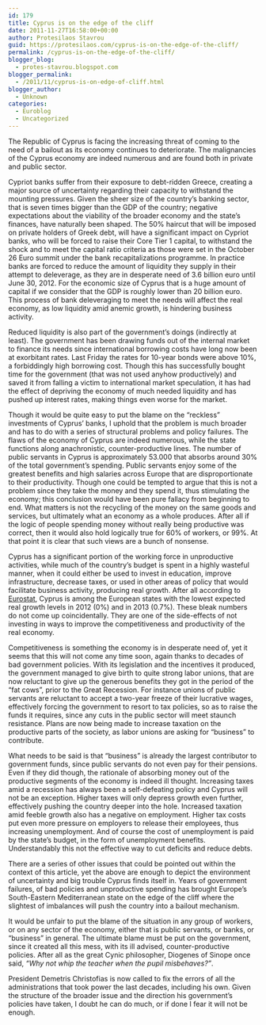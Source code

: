 ```yaml
---
id: 179
title: Cyprus is on the edge of the cliff
date: 2011-11-27T16:58:00+00:00
author: Protesilaos Stavrou
guid: https://protesilaos.com/cyprus-is-on-the-edge-of-the-cliff/
permalink: /cyprus-is-on-the-edge-of-the-cliff/
blogger_blog:
  - protes-stavrou.blogspot.com
blogger_permalink:
  - /2011/11/cyprus-is-on-edge-of-cliff.html
blogger_author:
  - Unknown
categories:
  - Euroblog
  - Uncategorized
---
```

<div class="separator" style="clear: both; text-align: center;">
</div>

The Republic of Cyprus is facing the increasing threat of coming to the need of a bailout as its economy continues to deteriorate. The malignancies of the Cyprus economy are indeed numerous and are found both in private and public sector.

Cypriot banks suffer from their exposure to debt-ridden Greece, creating a major source of uncertainty regarding their capacity to withstand the mounting pressures. Given the sheer size of the country&#8217;s banking sector, that is seven times bigger than the GDP of the country; negative expectations about the viability of the broader economy and the state&#8217;s finances, have naturally been shaped. The 50% haircut that will be imposed on private holders of Greek debt, will have a significant impact on Cypriot banks, who will be forced to raise their Core Tier 1 capital, to withstand the shock and to meet the capital ratio criteria as those were set in the October 26 Euro summit under the bank recapitalizations programme. In practice banks are forced to reduce the amount of liquidity they supply in their attempt to deleverage, as they are in desperate need of 3.6 billion euro until June 30, 2012. For the economic size of Cyprus that is a huge amount of capital if we consider that the GDP is roughly lower than 20 billion euro. This process of bank deleveraging to meet the needs will affect the real economy, as low liquidity amid anemic growth, is hindering business activity.

Reduced liquidity is also part of the government&#8217;s doings (indirectly at least). The government has been drawing funds out of the internal market to finance its needs since international borrowing costs have long now been at exorbitant rates. Last Friday the rates for 10-year bonds were above 10%, a forbiddingly high borrowing cost. Though this has successfully bought time for the government (that was not used anyhow productively) and saved it from falling a victim to international market speculation, it has had the effect of depriving the economy of much needed liquidity and has pushed up interest rates, making things even worse for the market.

Though it would be quite easy to put the blame on the &#8220;reckless&#8221; investments of Cyprus&#8217; banks, I uphold that the problem is much broader and has to do with a series of structural problems and policy failures. The flaws of the economy of Cyprus are indeed numerous, while the state functions along anachronistic, counter-productive lines. The number of public servants in Cyprus is approximately 53.000 that absorbs around 30% of the total government&#8217;s spending. Public servants enjoy some of the greatest benefits and high salaries across Europe that are disproportionate to their productivity. Though one could be tempted to argue that this is not a problem since they take the money and they spend it, thus stimulating the economy; this conclusion would have been pure fallacy from beginning to end. What matters is not the recycling of the money on the same goods and services, but ultimately what an economy as a whole produces. After all if the logic of people spending money without really being productive was correct, then it would also hold logically true for 60% of workers, or 99%. At that point it is clear that such views are a bunch of nonsense.

Cyprus has a significant portion of the working force in unproductive activities, while much of the country&#8217;s budget is spent in a highly wasteful manner, when it could either be used to invest in education, improve infrastructure, decrease taxes, or used in other areas of policy that would facilitate business activity, producing real growth. After all according to [Eurostat](http://epp.eurostat.ec.europa.eu/tgm/graph.do?tab=graph&plugin=1&pcode=tsieb020&language=en&toolbox=data), Cyprus is among the European states with the lowest expected real growth levels in 2012 (0%) and in 2013 (0.7%). These bleak numbers do not come up coincidentally. They are one of the side-effects of not investing in ways to improve the competitiveness and productivity of the real economy.

Competitiveness is something the economy is in desperate need of, yet it seems that this will not come any time soon, again thanks to decades of bad government policies. With its legislation and the incentives it produced, the government managed to give birth to quite strong labor unions, that are now reluctant to give up the generous benefits they got in the period of the &#8220;fat cows&#8221;, prior to the Great Recession. For instance unions of public servants are reluctant to accept a two-year freeze of their lucrative wages, effectively forcing the government to resort to tax policies, so as to raise the funds it requires, since any cuts in the public sector will meet staunch resistance. Plans are now being made to increase taxation on the productive parts of the society, as labor unions are asking for &#8220;business&#8221; to contribute.

What needs to be said is that &#8220;business&#8221; is already the largest contributor to government funds, since public servants do not even pay for their pensions. Even if they did though, the rationale of absorbing money out of the productive segments of the economy is indeed ill thought. Increasing taxes amid a recession has always been a self-defeating policy and Cyprus will not be an exception. Higher taxes will only depress growth even further, effectively pushing the country deeper into the hole. Increased taxation amid feeble growth also has a negative on employment. Higher tax costs put even more pressure on employers to release their employees, thus increasing unemployment. And of course the cost of unemployment is paid by the state&#8217;s budget, in the form of unemployment benefits. Understandably this not the effective way to cut deficits and reduce debts.

There are a series of other issues that could be pointed out within the context of this article, yet the above are enough to depict the environment of uncertainty and big trouble Cyprus finds itself in. Years of government failures, of bad policies and unproductive spending has brought Europe&#8217;s South-Eastern Mediterranean state on the edge of the cliff where the slightest of imbalances will push the country into a bailout mechanism.

It would be unfair to put the blame of the situation in any group of workers, or on any sector of the economy, either that is public servants, or banks, or &#8220;business&#8221; in general. The ultimate blame must be put on the government, since it created all this mess, with its ill advised, counter-productive policies. After all as the great Cynic philosopher, Diogenes of Sinope once said, _&#8220;Why not whip the teacher when the pupil misbehaves?&#8221;_.

President Demetris Christofias is now called to fix the errors of all the administrations that took power the last decades, including his own. Given the structure of the broader issue and the direction his government&#8217;s policies have taken, I doubt he&nbsp;can do much, or if done I fear it will not be enough.